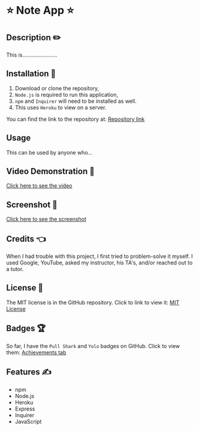 # ⭐ Note App ⭐

## Description ✏️

This is.......................

## Installation 🔑

1.  Download or clone the repository,
2.  ```Node.js``` is required to run this application,
3.  ```npm``` and ```Inquirer``` will need to be installed as well.
4.  This uses ``Heroku`` to view on a server.

You can find the link to the repository at:
[Repository link](https://github.com/123sites/Note-App.git)

## Usage

This can be used by anyone who...

## Video Demonstration 🎯

[Click here to see the video](.mp4)

## Screenshot 🎯

[Click here to see the screenshot](.png)

## Credits 👈

When I had trouble with this project, I first tried to problem-solve it myself. I used Google, YouTube, asked my instructor, his TA's, and/or reached out to a tutor.

## License 📝

The MIT license is in the GitHub repository.  Click to link to view it:
[MIT License](https://github.com/123sites/Note-App/blob/main/LICENSE)

## Badges 🏆

So far, I have the `Pull Shark` and `Yolo` badges on GitHub.  Click to view them:
[Achievements tab](https://github.com/123sites?tab=achievements)

## Features ✍

- npm
- Node.js
- Heroku
- Express
- Inquirer
- JavaScript
